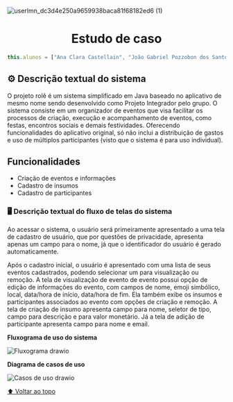 
 ![userlmn_dc3d4e250a9659938baca81f68182ed6 (1)](https://github.com/role-pi/estudo-de-caso-pds1/assets/111303609/b04f637e-e97a-4eac-90c1-9bfbd9e23eb0)

<h1 align="center">Estudo de caso</h1> 

 ```javascript
this.alunos = ["Ana Clara Castellain", "João Gabriel Pozzobon dos Santos", "Maiara Junches Seemann"];
```

##  ⚙️  Descrição textual do sistema

O projeto rolê  é um sistema simplificado em Java baseado no aplicativo de mesmo nome sendo desenvolvido como Projeto Integrador pelo grupo. O sistema consiste em um organizador de eventos que visa facilitar os processos de criação, execução e acompanhamento de eventos, como festas, encontros sociais e demais festividades. Oferecendo funcionalidades do aplicativo original, só não inclui a distribuição de gastos e uso de múltiplos participantes (visto que o sistema é para uso individual).

## Funcionalidades

- Criação de eventos e informações
- Cadastro de insumos
- Cadastro de participantes

###  🖥️  Descrição textual do fluxo de telas do sistema

Ao acessar o sistema, o usuário será primeiramente apresentado a uma tela de cadastro de usuário, que por questões de privacidade, apresenta apenas um campo para o nome, já que o  identificador do usuário é gerado automaticamente.

Após o cadastro inicial, o usuário é apresentado com uma lista de seus eventos cadastrados, podendo selecionar um para visualização ou remoção. A tela de visualização de evento de evento possui opção de edição de informações do evento, com campos de nome, emoji simbólico, local, data/hora de início, data/hora de fim. Ela também exibe os insumos e participantes associados ao evento com opções de criação e remoção. A tela de criação de insumo apresenta campo para nome, seletor de tipo, campo para descrição e para valor monetário. Já a tela de adição de participante apresenta campo para nome e email.

**Fluxograma de uso do sistema**

![Fluxograma drawio](https://github.com/role-pi/estudo-de-caso-pds1/assets/111303609/bbdd0b34-ab37-4b5f-8b33-1472916ead12)

**Diagrama de casos de uso**

![Casos de uso drawio](https://github.com/role-pi/estudo-de-caso-pds1/assets/111303609/3a6ec8a3-375e-420d-9c37-55e150c57302)

[⬆ Voltar ao topo](#estudo-de-caso)<br>

